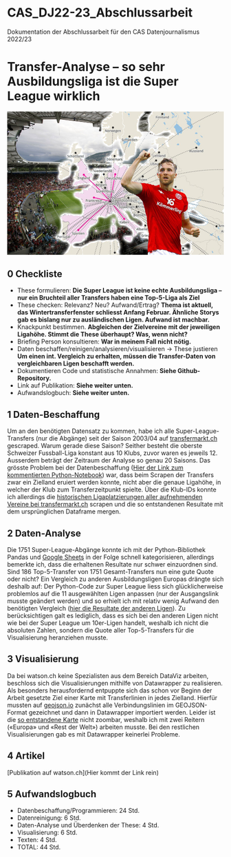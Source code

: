 # CAS_DJ22-23_Abschlussarbeit
Dokumentation der Abschlussarbeit für den CAS Datenjournalismus 2022/23

# Transfer-Analyse – so sehr Ausbildungsliga ist die Super League wirklich

![Teaserbild](https://github.com/PhilippReich/CAS_DJ22-23_Abschlussarbeit/blob/main/Teaserbild.jpg)

## 0 Checkliste

- These formulieren: **Die Super League ist keine echte Ausbildungsliga – nur ein Bruchteil aller Transfers haben eine Top-5-Liga als Ziel**
- These checken: Relevanz? Neu? Aufwand/Ertrag? **Thema ist aktuell, das Wintertransferfenster schliesst Anfang Februar. Ähnliche Storys gab es bislang nur zu ausländischen Ligen. Aufwand ist machbar.**
- Knackpunkt bestimmen. **Abgleichen der Zielvereine mit der jeweiligen Ligahöhe. Stimmt die These überhaupt? Was, wenn nicht?**
- Briefing Person konsultieren: **War in meinem Fall nicht nötig.**
- Daten beschaffen/reinigen/analysieren/visualisieren -> These justieren **Um einen int. Vergleich zu erhalten, müssen die Transfer-Daten von vergleichbaren Ligen beschafft werden.**
- Dokumentieren Code und statistische Annahmen: **Siehe Github-Repository.**
- Link auf Publikation: **Siehe weiter unten.**
- Aufwandslogbuch: **Siehe weiter unten.**

## 1 Daten-Beschaffung
Um an den benötigten Datensatz zu kommen, habe ich alle Super-League-Transfers (nur die Abgänge) seit der Saison 2003/04 auf [transfermarkt.ch](https://www.transfermarkt.de/super-league/transfers/wettbewerb/C1/plus/?saison_id=2003&s_w=&leihe=0&intern=0) gescraped. Warum gerade diese Saison? Seither besteht die oberste Schweizer Fussball-Liga konstant aus 10 Klubs, zuvor waren es jeweils 12. Ausserdem beträgt der Zeitraum der Analyse so genau 20 Saisons. Das grösste Problem bei der Datenbeschaffung ([Hier der Link zum kommentierten Python-Notebook](https://github.com/PhilippReich/CAS_DJ22-23_Abschlussarbeit/blob/main/2023_CAS_Abschlussarbeit_Transfers_Super_League.ipynb)) war, dass beim Scrapen der Transfers zwar ein Zielland eruiert werden konnte, nicht aber die genaue Ligahöhe, in welcher der Klub zum Transferzeitpunkt spielte. Über die Klub-IDs konnte ich allerdings die [historischen Ligaplatzierungen aller aufnehmenden Vereine bei transfermarkt.ch](https://www.transfermarkt.de/-/platzierungen/verein/79) scrapen und die so entstandenen Resultate mit dem ursprünglichen Dataframe mergen.

## 2 Daten-Analyse
Die 1751 Super-League-Abgänge konnte ich mit der Python-Bibliothek Pandas und [Google Sheets](https://github.com/PhilippReich/CAS_DJ22-23_Abschlussarbeit/blob/main/2023_Auswertungen_Transfers.xlsx) in der Folge schnell kategorisieren, allerdings bemerkte ich, dass die erhaltenen Resultate nur schwer einzuordnen sind. Sind 186 Top-5-Transfer von 1751 Gesamt-Transfers nun eine gute Quote oder nicht? Ein Vergleich zu anderen Ausbildungsligen Europas drängte sich deshalb auf: Der Python-Code zur Super League liess sich glücklicherweise problemlos auf die 11 ausgewählten Ligen anpassen (nur der Ausgangslink musste geändert werden) und so erhielt ich mit relativ wenig Aufwand den benötigten Vergleich ([hier die Resultate der anderen Ligen](https://github.com/PhilippReich/CAS_DJ22-23_Abschlussarbeit/tree/main/Transfers_andere_Ligen)). Zu berücksichtigen galt es lediglich, dass es sich bei den anderen Ligen nicht wie bei der Super League um 10er-Ligen handelt, weshalb ich nicht die absoluten Zahlen, sondern die Quote aller Top-5-Transfers für die Visualisierung heranziehen musste.

## 3 Visualisierung
Da bei watson.ch keine Spezialisten aus dem Bereich DataViz arbeiten, beschloss sich die Visualisierungen mithilfe von Datawrapper zu realisieren. Als besonders herausfordernd entpuppte sich das schon vor Beginn der Arbeit gesetzte Ziel einer Karte mit Transferlinien in jedes Zielland. Hierfür mussten auf [geojson.io](https://geojson.io/#map=2.01/7.83/19.4) zunächst alle Verbindungslinien im GEOJSON-Format gezeichnet und dann in Datawrapper importiert werden. Leider ist die [so entstandene Karte](https://www.datawrapper.de/_/kJ9PU/) nicht zoombar, weshalb ich mit zwei Reitern («Europa» und «Rest der Welt») arbeiten musste. Bei den restlichen Visualisierungen gab es mit Datawrapper keinerlei Probleme.

## 4 Artikel
[Publikation auf watson.ch](Hier kommt der Link rein)

## 5 Aufwandslogbuch
- Datenbeschaffung/Programmieren: 24 Std.
- Datenreinigung: 6 Std.
- Daten-Analyse und Überdenken der These: 4 Std.
- Visualisierung: 6 Std.
- Texten: 4 Std.
- TOTAL: 44 Std.
